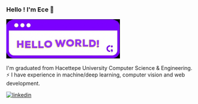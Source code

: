 ### Hello ! I'm Ece 👋

![hello](https://github.com/eceomurtay/eceomurtay/blob/main/hw.gif)

I'm graduated from Hacettepe University Computer Science & Engineering. 
⚡ I have experience in machine/deep learning, computer vision and web development. 


<!--
**eceomurtay/eceomurtay** is a ✨ _special_ ✨ repository because its `README.md` (this file) appears on your GitHub profile.

Here are some ideas to get you started:

- 🔭 I’m currently working on ...
- 🌱 I’m currently learning ...
- 👯 I’m looking to collaborate on ...
- 🤔 I’m looking for help with ...
- 💬 Ask me about ...
- 📫 How to reach me: ...
- 😄 Pronouns: ...
- ⚡ Fun fact: ...

I'm currently solving Computer Vision problems at Vehant using deep learning.
I'm B.Tech graduate in Computer Science and Engineering from AIACTR, GGSIPU, Delhi. My interests lie in solving machine learning and deep learning-based problems, preferably in the field of Computer Vision. I also have a keen interest in data science.
Prefers to work with 🌱: Python, C++, PyTorch, Tensorflow/Keras, NVIDIA DeepStream, Django
Interests 🔭: stargazing, travelling, playing guitar, solving sudoku.
-->
[<img src='https://cdn-icons-png.flaticon.com/512/174/174857.png' alt='linkedin' height='40'>](https://www.linkedin.com/in/ece-omurtay/)  
